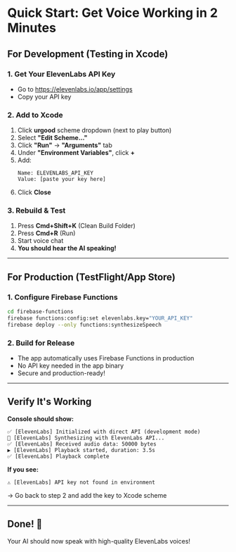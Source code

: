 # Quick Start: Get Voice Working in 2 Minutes

## For Development (Testing in Xcode)

### 1. Get Your ElevenLabs API Key
- Go to https://elevenlabs.io/app/settings
- Copy your API key

### 2. Add to Xcode
1. Click **urgood** scheme dropdown (next to play button)
2. Select **"Edit Scheme..."**
3. Click **"Run"** → **"Arguments"** tab
4. Under **"Environment Variables"**, click **+**
5. Add:
   ```
   Name: ELEVENLABS_API_KEY
   Value: [paste your key here]
   ```
6. Click **Close**

### 3. Rebuild & Test
1. Press **Cmd+Shift+K** (Clean Build Folder)
2. Press **Cmd+R** (Run)
3. Start voice chat
4. **You should hear the AI speaking!**

---

## For Production (TestFlight/App Store)

### 1. Configure Firebase Functions

```bash
cd firebase-functions
firebase functions:config:set elevenlabs.key="YOUR_API_KEY"
firebase deploy --only functions:synthesizeSpeech
```

### 2. Build for Release
- The app automatically uses Firebase Functions in production
- No API key needed in the app binary
- Secure and production-ready!

---

## Verify It's Working

**Console should show:**
```
✅ [ElevenLabs] Initialized with direct API (development mode)
🎤 [ElevenLabs] Synthesizing with ElevenLabs API...
✅ [ElevenLabs] Received audio data: 50000 bytes
▶️ [ElevenLabs] Playback started, duration: 3.5s
✅ [ElevenLabs] Playback complete
```

**If you see:**
```
⚠️ [ElevenLabs] API key not found in environment
```
→ Go back to step 2 and add the key to Xcode scheme

---

## Done! 🎉

Your AI should now speak with high-quality ElevenLabs voices!

